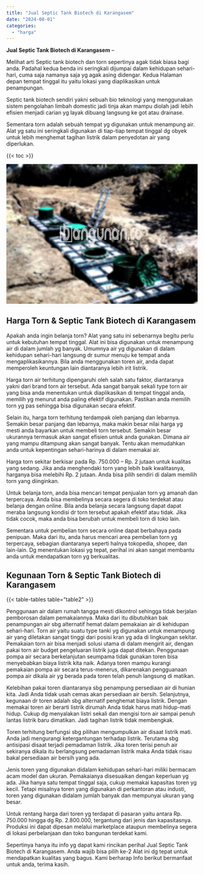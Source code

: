 ```yaml
---
title: "Jual Septic Tank Biotech di Karangasem"
date: "2024-08-01"
categories: 
  - "harga"
---
```


**Jual Septic Tank Biotech di Karangasem** –

Melihat arti Septic tank biotech dan torn sepertinya agak tidak biasa bagi anda. Padahal kedua benda ini seringkali dijumpai dalam kehidupan sehari-hari, cuma saja namanya saja yg agak asing didengar. Kedua Halaman depan tempat tinggal itu yaitu lokasi yang diaplikasikan untuk penampungan.

Septic tank biotech sendiri yakni sebuah bio teknologi yang menggunakan sistem pengolahan limbah domestic jadi tinja akan mampu diolah jadi lebih efisien menjadi carian yg layak dibuang langsung ke got atau drainase.

Sementara torn adalah sebuah tempat yg digunakan untuk menampung air. Alat yg satu ini seringkali digunakan di tiap-tiap tempat tinggal dg obyek untuk lebih menghemat tagihan listrik dalam penyedotan air yang diperlukan.

{{< toc >}}

![Jual Septic Tank Biotech di Karangasem](/images/jual-bio-septictank-42.png)

## Harga Torn & Septic Tank Biotech di Karangasem

Apakah anda ingin belanja torn? Alat yang satu ini sebenarnya begitu perlu untuk kebutuhan tempat tinggal. Alat ini bisa digunakan untuk menampung air di dalam jumlah yg banyak. Umumnya air yg digunakan di dalam kehidupan sehari-hari langsung dr sumur menuju ke tempat anda mengaplikasikannya. Bila anda menggunakan toren air, anda dapat memperoleh keuntungan lain diantaranya lebih irit listrik.

Harga torn air terhitung dipengaruhi oleh salah satu faktor, diantaranya yakni dari brand torn air tersebut. Ada sangat banyak sekali type torn air yang bisa anda menentukan untuk diaplikasikan di tempat tinggal anda, memilih yg menurut anda paling efektif digunakan. Pastikan anda memilih torn yg pas sehingga bisa digunakan secara efektif.

Selain itu, harga torn terhitung terdampak oleh panjang dan lebarnya. Semakin besar panjang dan lebarnya, maka makin besar nilai harga yg mesti anda bayarkan untuk membeli torn tersebut. Semakin besar ukurannya termasuk akan sangat efisien untuk anda gunakan. Dimana air yang mampu ditampung akan sangat banyak. Tentu akan memudahkan anda untuk kepentingan sehari-harinya di dalam memakai air.

Harga torn sekitar berkisar pada Rp. 750.000 – Rp. 2 jutaan untuk kualitas yang sedang. Jika anda menghendaki torn yang lebih baik kwalitasnya, harganya bisa melebihi Rp. 2 jutaan. Anda bisa pilih sendiri di dalam memilih torn yang diinginkan.

Untuk belanja torn, anda bisa mencari tempat penjualan torn yg amanah dan terpercaya. Anda bisa membelinya secara segera di toko terdekat atau belanja dengan online. Bila anda belanja secara langsung dapat dapat meraba langsung kondisi dr torn tersebut apakah efektif atau tidak. Jika tidak cocok, maka anda bisa berubah untuk membeli torn di toko lain.

Sementara untuk pembelian torn secara online dapat berbahaya pada penipuan. Maka dari itu, anda harus mencari area pembelian torn yg terpercaya, sebagian diantaranya seperti halnya tokopedia, shopee, dan lain-lain. Dg menentukan lokasi yg tepat, perihal ini akan sangat membantu anda untuk mendapatkan torn yg berkualitas.

## Kegunaan Torn & Septic Tank Biotech di Karangasem

{{< table-tables table="table2" >}}

Penggunaan air dalam rumah tangga mesti dikontrol sehingga tidak berjalan pemborosan dalam pemakaiannya. Maka dari itu dibutuhkan bak penampungan air sbg alternatif hemat dalam pemakaian air di kehidupan sehari-hari. Torn air yaitu suatu type tanki yg digunakan untuk menampung air yang diletakan sangat tinggi dari posisi kran yg ada di lingkungan sekitar. Pemakaian torn air bisa menjadi solusi utama di dalam mengirit air, dengan pakai torn air budget pengeluaran listrik juga dapat ditekan. Penggunaan pompa air secara berkelanjutan seumpama tidak gunakan toren bisa menyebabkan biaya listrik kita naik. Adanya toren mampu kurangi pemakaian pompa air secara terus-menerus, dikarenakan pengguanaan pompa air dikala air yg berada pada toren telah penuh langsung di matikan.

Kelebihan pakai toren diantaranya sbg penampung persediaan air di hunian kita. Jadi Anda tidak usah cemas akan persediaan air bersih. Selanjutnya, kegunaan dr toren adalah sbg alternatif penghemat biaya listrik. Dengan memakai toren air berarti listrik dirumah Anda tidak harus mati hidup-mati hidup. Cukup dg menyalakan listri sekali dan mengisi torn air sampai penuh lantas listrik baru dimatikan. Jadi tagihan listrik tidak membengkak.

Toren terhitung berfungsi sbg pilihan mengumpulkan air disaat listrik mati. Anda jadi mengurangi ketergantungan terhadap listrik. Terutama sbg antisipasi disaat terjadi pemadaman listrik. Jika toren terisi penuh air sekiranya dikala itu berlangsung pemadaman listrik maka Anda tidak risau bakal persediaan air bersih yang ada.

Jenis toren yang digunakan didalam kehidupan sehari-hari miliki bermacam acam model dan ukuran. Pemakaianya disesuaikan dengan keperluan yg ada. Jika hanya satu tempat tinggal saja, cukup memakai kapasitas toren yg kecil. Tetapi misalnya toren yang digunakan di perkantoran atau industi, toren yang digunakan didalam jumlah banyak dan mempunyai ukuran yang besar.

Untuk rentang harga dari toren yg terdapat di pasaran yaitu antara Rp. 750.000 hingga dg Rp. 2.800.000, tergantung dari jenis dan kapasitasnya. Produksi ini dapat dipesan melalui marketplace ataupun membelinya segera di lokasi perbelanjaan dan toko bangunan terdekat kami.

Sepertinya hanya itu info yg dapat kami rincikan perihal Jual Septic Tank Biotech di Karangasem. Anda wajib bisa pilih ke-2 Alat ini dg tepat untuk mendapatkan kualitas yang bagus. Kami berharap Info berikut bermanfaat untuk anda, terima kasih.
